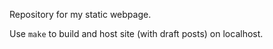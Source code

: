 Repository for my static webpage.

Use `make` to build and host site (with draft posts) on localhost.